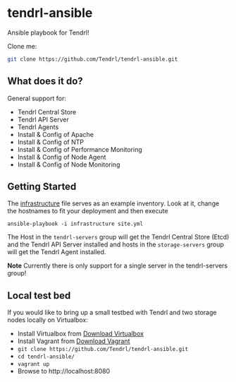 tendrl-ansible
============

Ansible playbook for Tendrl!

Clone me:

```bash
git clone https://github.com/Tendrl/tendrl-ansible.git
```

## What does it do?

General support for:

* Tendrl Central Store
* Tendrl API Server
* Tendrl Agents
* Install & Config of Apache
* Install & Config of NTP
* Install & Config of Performance Monitoring
* Install & Config of Node Agent
* Install & Config of Node Monitoring


## Getting Started

The [infrastructure](infrastructure) file serves as an example inventory. Look at it, change the hostnames to fit your deployment and then execute

```
ansible-playbook -i infrastructure site.yml
```

The Host in the `tendrl-servers` group will get the Tendrl Central Store (Etcd) and the Tendrl API Server installed and hosts in the `storage-servers` group will get the Tendrl Agent installed.

**Note** Currently there is only support for a single server in the tendrl-servers group!

## Local test bed

If you would like to bring up a small testbed with Tendrl and two storage nodes locally on Virtualbox:

* Install Virtualbox from [Download Virtualbox](https://www.virtualbox.org/wiki/Downloads)
* Install Vagrant from [Download Vagrant](https://www.vagrantup.com/downloads.html)
* `git clone https://github.com/Tendrl/tendrl-ansible.git`
* `cd tendrl-ansible/`
* `vagrant up`
* Browse to http://localhost:8080
